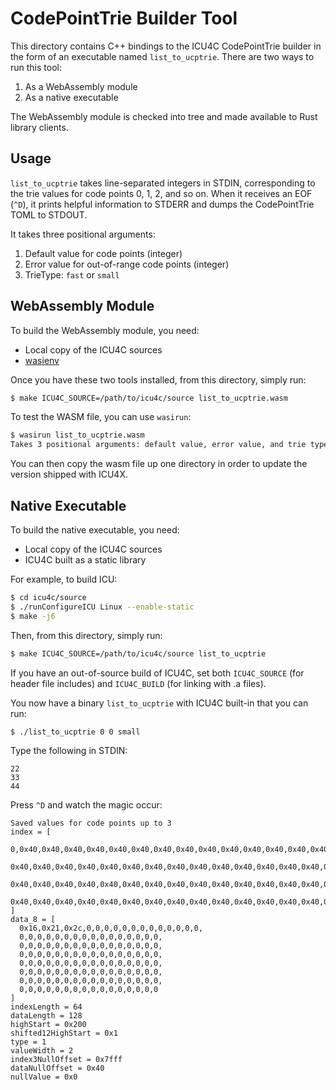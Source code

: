 # CodePointTrie Builder Tool

This directory contains C++ bindings to the ICU4C CodePointTrie builder in the form of an executable named `list_to_ucptrie`. There are two ways to run this tool:

1. As a WebAssembly module
2. As a native executable

The WebAssembly module is checked into tree and made available to Rust library clients.

## Usage

`list_to_ucptrie` takes line-separated integers in STDIN, corresponding to the trie values for code points 0, 1, 2, and so on. When it receives an EOF (`^D`), it prints helpful information to STDERR and dumps the CodePointTrie TOML to STDOUT.

It takes three positional arguments:

1. Default value for code points (integer)
2. Error value for out-of-range code points (integer)
3. TrieType: `fast` or `small`

## WebAssembly Module

To build the WebAssembly module, you need:

- Local copy of the ICU4C sources
- [wasienv](https://github.com/wasienv/wasienv)

Once you have these two tools installed, from this directory, simply run:

```bash
$ make ICU4C_SOURCE=/path/to/icu4c/source list_to_ucptrie.wasm
```

To test the WASM file, you can use `wasirun`:

```bash
$ wasirun list_to_ucptrie.wasm
Takes 3 positional arguments: default value, error value, and trie type
```

You can then copy the wasm file up one directory in order to update the version shipped with ICU4X.

## Native Executable

To build the native executable, you need:

- Local copy of the ICU4C sources
- ICU4C built as a static library

For example, to build ICU:

```bash
$ cd icu4c/source
$ ./runConfigureICU Linux --enable-static
$ make -j6
```

Then, from this directory, simply run:

```bash
$ make ICU4C_SOURCE=/path/to/icu4c/source list_to_ucptrie
```

If you have an out-of-source build of ICU4C, set both `ICU4C_SOURCE` (for header file includes) and `ICU4C_BUILD` (for linking with .a files).

You now have a binary `list_to_ucptrie` with ICU4C built-in that you can run:

```bash
$ ./list_to_ucptrie 0 0 small
```

Type the following in STDIN:

```
22
33
44
```

Press `^D` and watch the magic occur:

```
Saved values for code points up to 3
index = [
  0,0x40,0x40,0x40,0x40,0x40,0x40,0x40,0x40,0x40,0x40,0x40,0x40,0x40,0x40,0x40,
  0x40,0x40,0x40,0x40,0x40,0x40,0x40,0x40,0x40,0x40,0x40,0x40,0x40,0x40,0x40,0x40,
  0x40,0x40,0x40,0x40,0x40,0x40,0x40,0x40,0x40,0x40,0x40,0x40,0x40,0x40,0x40,0x40,
  0x40,0x40,0x40,0x40,0x40,0x40,0x40,0x40,0x40,0x40,0x40,0x40,0x40,0x40,0x40,0x40
]
data_8 = [
  0x16,0x21,0x2c,0,0,0,0,0,0,0,0,0,0,0,0,0,
  0,0,0,0,0,0,0,0,0,0,0,0,0,0,0,0,
  0,0,0,0,0,0,0,0,0,0,0,0,0,0,0,0,
  0,0,0,0,0,0,0,0,0,0,0,0,0,0,0,0,
  0,0,0,0,0,0,0,0,0,0,0,0,0,0,0,0,
  0,0,0,0,0,0,0,0,0,0,0,0,0,0,0,0,
  0,0,0,0,0,0,0,0,0,0,0,0,0,0,0,0,
  0,0,0,0,0,0,0,0,0,0,0,0,0,0,0,0
]
indexLength = 64
dataLength = 128
highStart = 0x200
shifted12HighStart = 0x1
type = 1
valueWidth = 2
index3NullOffset = 0x7fff
dataNullOffset = 0x40
nullValue = 0x0
```

